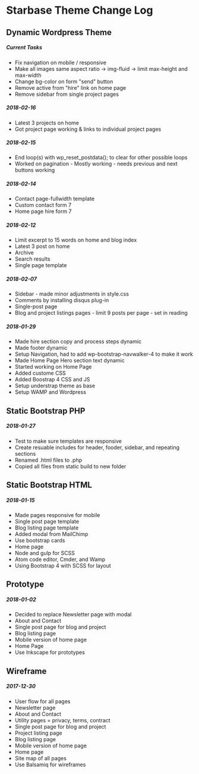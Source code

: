 # Starbase Theme Change Log

## Dynamic Wordpress Theme
##### Current Tasks
- Fix navigation on mobile / responsive
- Make all images same aspect ratio -> img-fluid -> limit max-height and max-width
- Change bg-color on form "send" button
- Remove active from "hire" link on home page
- Remove sidebar from single project pages

##### 2018-02-16
- Latest 3 projects on home
- Got project page working & links to individual project pages

##### 2018-02-15
- End loop(s) with wp_reset_postdata(); to clear for other possible loops
- Worked on pagination - Mostly working - needs previous and next buttons working

##### 2018-02-14
- Contact page-fullwidth template
- Custom contact form 7
- Home page hire form 7

##### 2018-02-12
- Limit excerpt to 15 words on home and blog index
- Latest 3 post on home
- Archive
- Search results
- Single page template

##### 2018-02-07
- Sidebar - made minor adjustments in style.css
- Comments by installing disqus plug-in
- Single-post page
- Blog and project listings pages - limit 9 posts per page - set in reading

##### 2018-01-29
- Made hire section copy and process steps dynamic
- Made footer dynamic
- Setup Navigation, had to add wp-bootstrap-navwalker-4 to make it work
- Made Home Page Hero section text dynamic
- Started working on Home Page
- Added custome CSS
- Added Boostrap 4 CSS and JS
- Setup understrap theme as base
- Setup WAMP and Wordpress

## Static Bootstrap PHP
##### 2018-01-27
- Test to make sure templates are responsive
- Create resuable includes for header, fooder, sidebar, and repeating sections
- Renamed .html files to .php
- Copied all files from static build to new folder

## Static Bootstrap HTML
##### 2018-01-15
- Made pages responsive for mobile
- Single post page template
- Blog listing page template
- Added modal from MailChimp
- Use bootstrap cards
- Home page
- Node and gulp for SCSS
- Atom code editor, Cmder, and Wamp
- Using Bootstrap 4 with SCSS for layout

## Prototype
##### 2018-01-02
- Decided to replace Newsletter page with modal
- About and Contact
- Single post page for blog and project
- Blog listing page
- Mobile version of home page
- Home Page
- Use Inkscape for prototypes

## Wireframe
##### 2017-12-30
- User flow for all pages
- Newsletter page
- About and Contact
- Utility pages = privacy, terms, contract
- Single post page for blog and project
- Project listing page
- Blog listing page
- Mobile version of home page
- Home page
- Site map of all pages
- Use Balsamiq for wireframes
